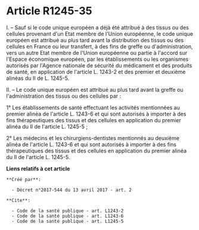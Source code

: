 # Article R1245-35

I. – Sauf si le code unique européen a déjà été attribué à des tissus ou des cellules provenant d'un Etat membre de l'Union
européenne, le code unique européen est attribué au plus tard avant la distribution des tissus ou des cellules en France ou
leur transfert, à des fins de greffe ou d'administration, vers un autre Etat membre de l'Union européenne ou partie à
l'accord sur l'Espace économique européen, par les établissements ou les organismes autorisés par l'Agence nationale de
sécurité du médicament et des produits de santé, en application de l'article L. 1243-2 et des premier et deuxième alinéas du
II de L. 1245-5.

II. – Le code unique européen est attribué au plus tard avant la greffe ou l'administration des tissus ou des cellules par :

1° Les établissements de santé effectuant les activités mentionnées au premier alinéa de l'article L. 1243-6 et qui sont
autorisés à importer à des fins thérapeutiques des tissus et des cellules en application du premier alinéa du II de l'article
L. 1245-5 ;

2° Les médecins et les chirurgiens-dentistes mentionnés au deuxième alinéa de l'article L. 1243-6 et qui sont autorisés à
importer à des fins thérapeutiques des tissus et des cellules en application du premier alinéa du II de l'article L. 1245-5.

**Liens relatifs à cet article**

	**Créé par**:

	  - Décret n°2017-544 du 13 avril 2017 - art. 2

	**Cite**:

	  - Code de la santé publique - art. L1243-2
	  - Code de la santé publique - art. L1243-6
	  - Code de la santé publique - art. L1245-5
